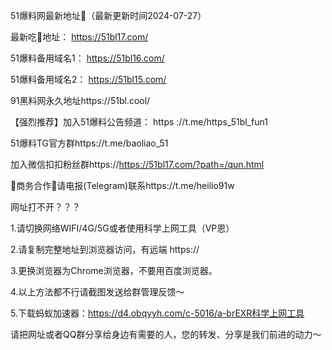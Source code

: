 51爆料网最新地址👋（最新更新时间2024-07-27）


最新吃🍉地址： https://51bl17.com/

51爆料备用域名1： https://51bl16.com/

51爆料备用域名2： https://51bl15.com/

91黑料网永久地址https://51bl.cool/

【强烈推荐】加入51爆料公告频道： https ://t.me/https_51bl_fun1

51爆料TG官方群https://t.me/baoliao_51

加入微信扣扣粉丝群https://https://51bl17.com/?path=/qun.html

🤝商务合作🤝请电报(Telegram)联系https://t.me/heilio91w

网址打不开？？？

1.请切换网络WIFI/4G/5G或者使用科学上网工具（VP恩）

2.请复制完整地址到浏览器访问，有远端 https://

3.更换浏览器为Chrome浏览器，不要用百度浏览器。

4.以上方法都不行请截图发送给群管理反馈～

5.下载蚂蚁加速器：https://d4.obqyyh.com/c-5016/a-brEXR科学上网工具

请把网址或者QQ群分享给身边有需要的人，您的转发、分享是我们前进的动力～
